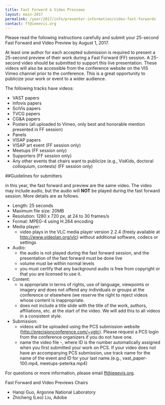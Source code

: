 ```yaml
---
title: Fast Forward & Video Previews
layout: main-2017
permalink: /year/2017/info/presenter-information/video-fast-forwards
contact: ff@ieeevis.org
---
```


Please read the following instructions carefully and submit your 25-second Fast Forward and Video Preview by August 1, 2017.

At least one author for each accepted submission is required to present a 25-second preview of their work during a Fast Forward (FF) session.  A 25-second video should be submitted to support this live presentation.  These videos will also be accessible from the conference website on the VIS Vimeo channel prior to the conference. This is a great opportunity to publicize your work or event to a wider audience.

The following tracks have videos:

* VAST papers
* Infovis papers
* SciVis papers
* TVCG papers
* CG&A papers
* Posters (all uploaded to Vimeo, only best and honorable mention presented in FF session)
* Panels
* VISAP papers
* VISAP art event (FF session only)
* Meetups (FF session only)
* Supporters (FF session only)
* Any other events that chairs want to publicize (e.g., VisKids, doctoral colloquium, contests) (FF session only)

##Guidelines for submitters

in this year, the fast forward and preview are the same video.  The video may include audio, but the audio will **NOT** be played during the fast forward session.  More details are as follows.

* Length: 25 seconds
* Maximum file size: 20MB
* Resolution: 1280 x 720 px, at 24 to 30 frames/s
* Format: MPEG-4 using H.264 encoding
* Media player:
  * video plays in the VLC media player version 2.2.4 (freely available at http://www.videolan.org/vlc) without additional software, codecs or settings
* Audio:
  * the audio is not played during the fast forward session, and the presentation of the fast forward must be done live
  * volume must be within normal levels
  * you must certify that any background audio is free from copyright or that you are licensed to use it.
* Content: 
  * is appropriate in terms of rights, use of language, viewpoints or imagery and does not offend any individuals or groups at the conference or elsewhere (we reserve the right to reject videos whose content is inappropriate.
  * does not include a title slide with the title of the work, authors, affiliations, etc. at the start of the video. We will add this to all videos in a consistent style.
* Submission:
  * videos will be uploaded using the PCS submission website (http://precisionconference.com/~vgtc). Please request a PCS login from the conference organizers if you do not have one.
  * name the video file -, where ID is the number automatically assigned when you first submitted your work on PCS. If your video does not have an accompanying PCS submission, use track name for the name of the event and ID for your last name.(e.g., vast_paper-100.mp4, meetups-peterka.mp4)

For questions or more information, please email ff@ieeevis.org.

Fast Forward and Video Previews Chairs

* Hanqi Guo, Argonne National Laboratory
* Zhicheng (Leo) Liu, Adobe
